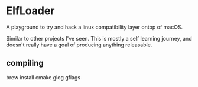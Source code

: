 # ElfLoader

A playground to try and hack a linux compatibility layer ontop of macOS.

Similar to other projects I've seen. This is mostly a self learning journey, and doesn't really have a goal of producing anything releasable.


## compiling

brew install cmake glog gflags
